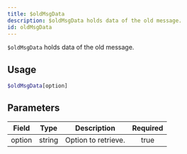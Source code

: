 ```yaml
---
title: $oldMsgData
description: $oldMsgData holds data of the old message.
id: oldMsgData
---
```


`$oldMsgData` holds data of the old message.

## Usage

```php
$oldMsgData[option]
```

## Parameters

| Field  | Type   | Description         | Required |
| ------ | ------ | ------------------- | :------: |
| option | string | Option to retrieve. |   true   |
